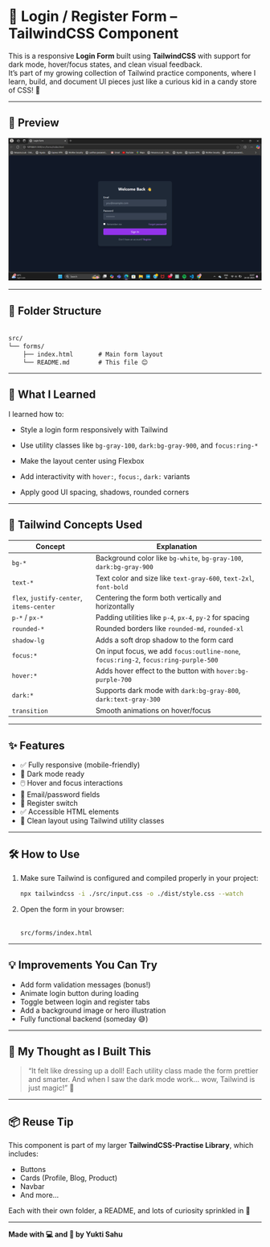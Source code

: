 # 🔐 Login / Register Form – TailwindCSS Component

This is a responsive **Login Form** built using **TailwindCSS** with support for dark mode, hover/focus states, and clean visual feedback.  
It’s part of my growing collection of Tailwind practice components, where I learn, build, and document UI pieces just like a curious kid in a candy store of CSS! 🍭

---

## 📸 Preview

![Login Form Preview](./login.png)

> 

---

## 📁 Folder Structure

```

src/
└── forms/
    ├── index.html       # Main form layout
    └── README.md        # This file 😊
```

---

## 🧠 What I Learned

I learned how to:

- Style a login form responsively with Tailwind

- Use utility classes like `bg-gray-100`, `dark:bg-gray-900`, and `focus:ring-*`
- Make the layout center using Flexbox
- Add interactivity with `hover:`, `focus:`, `dark:` variants
- Apply good UI spacing, shadows, rounded corners

---

## 🧱 Tailwind Concepts Used

| Concept          | Explanation                                                                 |
|------------------|-----------------------------------------------------------------------------|
| `bg-*`           | Background color like `bg-white`, `bg-gray-100`, `dark:bg-gray-900`         |
| `text-*`         | Text color and size like `text-gray-600`, `text-2xl`, `font-bold`           |
| `flex`, `justify-center`, `items-center` | Centering the form both vertically and horizontally                |
| `p-*` / `px-*`   | Padding utilities like `p-4`, `px-4`, `py-2` for spacing                    |
| `rounded-*`      | Rounded borders like `rounded-md`, `rounded-xl`                            |
| `shadow-lg`      | Adds a soft drop shadow to the form card                                   |
| `focus:*`        | On input focus, we add `focus:outline-none`, `focus:ring-2`, `focus:ring-purple-500` |
| `hover:*`        | Adds hover effect to the button with `hover:bg-purple-700`                 |
| `dark:*`         | Supports dark mode with `dark:bg-gray-800`, `dark:text-gray-300`           |
| `transition`     | Smooth animations on hover/focus                                           |

---

## ✨ Features

- ✅ Fully responsive (mobile-friendly)
- 🌙 Dark mode ready
- 🖱️ Hover and focus interactions
- 📨 Email/password fields
- 🔄 Register switch
- ✅ Accessible HTML elements
- 🎨 Clean layout using Tailwind utility classes

---

## 🛠️ How to Use

1. Make sure Tailwind is configured and compiled properly in your project:

   ```bash
   npx tailwindcss -i ./src/input.css -o ./dist/style.css --watch
   ```

2. Open the form in your browser:

   ```

   src/forms/index.html
   ```

---

## 💡 Improvements You Can Try

- Add form validation messages (bonus!)
- Animate login button during loading
- Toggle between login and register tabs
- Add a background image or hero illustration
- Fully functional backend (someday 😅)

---

## 📝 My Thought as I Built This

> “It felt like dressing up a doll! Each utility class made the form prettier and smarter. And when I saw the dark mode work... wow, Tailwind is just magic!” 💜

---

## 📦 Reuse Tip

This component is part of my larger **TailwindCSS-Practise Library**, which includes:

- Buttons
- Cards (Profile, Blog, Product)
- Navbar
- And more…

Each with their own folder, a README, and lots of curiosity sprinkled in 🌟

---
**Made with 💻 and 🎨 by Yukti Sahu**